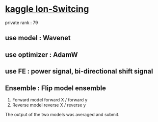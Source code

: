 # [kaggle Ion-Switcing](https://www.kaggle.com/c/liverpool-ion-switching)

private rank : 79


## use model : Wavenet


## use optimizer : AdamW

## use FE : power signal, bi-directional shift signal

## Ensemble : Flip model ensemble
1. Forward model
  forward X / forward y
2. Reverse model
  reverse X / reverse y
  
The output of the two models was averaged and submit.

